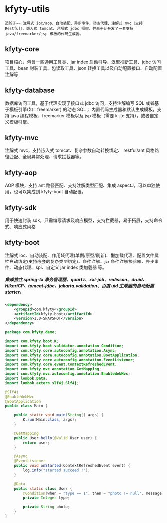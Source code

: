 # kfyty-utils
    造轮子~~ 注解式 ioc/aop、自动装配、异步事件、动态代理、注解式 mvc（支持 Restful）、嵌入式 tomcat、注解式 jdbc 框架，并基于此开发了一套支持 java/freemarker/jsp 模板的代码生成器。

## kfyty-core
项目核心，包含一些通用工具类、jar index 启动引导、泛型推断工具、jdbc 访问工具、bean 封装工具、包读取工具、json 转换工具以及自动配置接口、自动配置注解等

## kfyty-database
数据库访问工具，基于代理实现了接口式 jdbc 访问，支持注解编写 SQL 或者基于模板引擎(如：freemarker) 的动态 SQL；
内置代码生成器和默认生成模板，支持 java 编程模板、freemarker 模板以及 jsp 模板（需要 k-jte 支持），或者自定义模板引擎。

## kfyty-mvc
注解式 mvc，支持嵌入式 tomcat、复杂参数自动转换绑定、 restful/ant 风格路径匹配、全局异常处理、请求拦截器等。

## kfyty-aop
AOP 模块，支持 ant 路径匹配、支持注解类型匹配、集成 aspectJ，可以单独使用，也可以集成到 kfyty-boot 自动配置。

## kfyty-sdk
用于快速封装 sdk，只需编写请求及响应模型，支持拦截器，易于拓展，支持命令式、响应式风格

## kfyty-boot
注解式 ioc、自动装配、作用域代理(单例/原型/刷新)、懒加载代理、配置文件属性自动绑定(支持嵌套的复杂类型绑定)、条件注解、jsr 条件注解校验器、异步事件、动态代理、spi、自定义 jar index 类加载器 等。
##### 集成独立 spring-tx 事务管理器、quartz、xxl-job、redisson、druid、HikariCP、tomcat-jdbc、jakarta.validation、百度 uid 生成器的自动配置 starter。

```xml
<dependency>
    <groupId>com.kfyty</groupId>
    <artifactId>kfyty-boot</artifactId>
    <version>1.0-SNAPSHOT</version>
</dependency>
```
```java
package com.kfyty.demo;

import com.kfyty.boot.K;
import com.kfyty.boot.validator.annotation.Condition;
import com.kfyty.core.autoconfig.annotation.Async;
import com.kfyty.core.autoconfig.annotation.BootApplication;
import com.kfyty.core.autoconfig.annotation.EventListener;
import com.kfyty.core.event.ContextRefreshedEvent;
import com.kfyty.mvc.annotation.GetMapping;
import com.kfyty.mvc.autoconfig.annotation.EnableWebMvc;
import lombok.Data;
import lombok.extern.slf4j.Slf4j;

@Slf4j
@EnableWebMvc
@BootApplication
public class Main {

    public static void main(String[] args) {
        K.run(Main.class, args);
    }

    @GetMapping
    public User hello(@Valid User user) {
        return user;
    }

    @Async
    @EventListener
    public void onStarted(ContextRefreshedEvent event) {
        log.info("started succeed !");
    }

    @Data
    public static class User {
        @Condition(when = "type == 1", then = "photo != null", message = "type=1时，图片不能为空")
        private Integer type;

        private String photo;
    }
}
```
